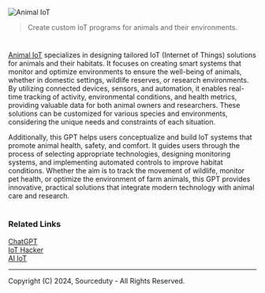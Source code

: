 ![Animal IoT](https://github.com/user-attachments/assets/483eb3cd-61e6-4730-87f4-c3fcd14f183c)

> Create custom IoT programs for animals and their environments.

#

[Animal IoT](https://chatgpt.com/g/g-MCcd1bnZo-animal-iot) specializes in designing tailored IoT (Internet of Things) solutions for animals and their habitats. It focuses on creating smart systems that monitor and optimize environments to ensure the well-being of animals, whether in domestic settings, wildlife reserves, or research environments. By utilizing connected devices, sensors, and automation, it enables real-time tracking of activity, environmental conditions, and health metrics, providing valuable data for both animal owners and researchers. These solutions can be customized for various species and environments, considering the unique needs and constraints of each situation.

Additionally, this GPT helps users conceptualize and build IoT systems that promote animal health, safety, and comfort. It guides users through the process of selecting appropriate technologies, designing monitoring systems, and implementing automated controls to improve habitat conditions. Whether the aim is to track the movement of wildlife, monitor pet health, or optimize the environment of farm animals, this GPT provides innovative, practical solutions that integrate modern technology with animal care and research.

#
### Related Links

[ChatGPT](https://github.com/sourceduty/ChatGPT)
<br>
[IoT Hacker](https://github.com/sourceduty/IoT_Hacker)
<br>
[AI IoT](https://github.com/sourceduty/AI_IoT)

***
Copyright (C) 2024, Sourceduty - All Rights Reserved.
